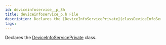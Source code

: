 ```yaml
---
id: deviceinfoservice__p_8h
title: deviceinfoservice_p.h File
description: Declares the [DeviceInfoServicePrivate](classDeviceInfoServicePrivate) class.
tags:
---
```

Declares the [DeviceInfoServicePrivate](classDeviceInfoServicePrivate) class.




